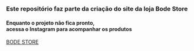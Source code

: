 <h3>Este repositório faz parte da criação do site da loja Bode Store</h3>
<h4>Enquanto o projeto não fica pronto, <br>acessa o Instagram para acompanhar os produtos</h4>
<a href="https://www.instagram.com/store.bode/" target="_blank" rel="external">BODE STORE</a>


